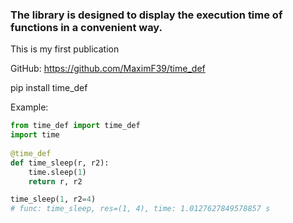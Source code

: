 <h3>The library is designed to display the execution time of functions in a convenient way.</h3> 

This is my first publication

GitHub: https://github.com/MaximF39/time_def

pip install time_def

Example:
```python
from time_def import time_def
import time
    
@time_def
def time_sleep(r, r2):
    time.sleep(1)
    return r, r2

time_sleep(1, r2=4)
# func: time_sleep, res=(1, 4), time: 1.0127627849578857 s
```

